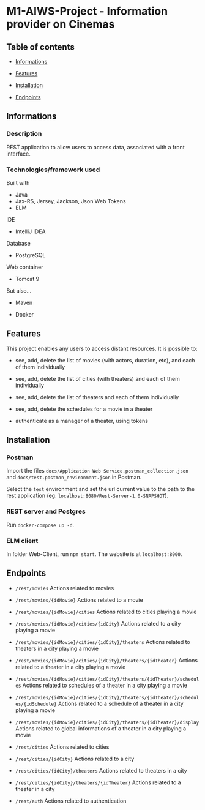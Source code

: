 # M1-AIWS-Project - Information provider on Cinemas

## Table of contents

- [Informations](#Informations)

- [Features](#Features)

- [Installation](#Installation)

- [Endpoints](#Endpoints)

## Informations

### Description

REST application to allow users to access data, associated with a front interface.

### Technologies/framework used

Built with

- Java
- Jax-RS, Jersey, Jackson, Json Web Tokens
- ELM

IDE 

- IntelliJ IDEA  

Database

- PostgreSQL

Web container

- Tomcat 9

But also...

- Maven

- Docker

## Features

This project enables any users to access distant resources. It is possible to:

- see, add, delete the list of movies (with actors, duration, etc), and each of them individually

- see, add, delete the list of cities (with theaters) and each of them individually

- see, add, delete the list of theaters and each of them individually

- see, add, delete the schedules for a movie in a theater

- authenticate as a manager of a theater, using tokens

## Installation

### Postman

Import the files `docs/Application Web Service.postman_collection.json` and `docs/test.postman_environment.json` in Postman.

Select the `test` environment and set the url current value to the path to the rest application (eg: `localhost:8080/Rest-Server-1.0-SNAPSHOT`).

### REST server and Postgres

Run `docker-compose up -d`.

### ELM client

In folder Web-Client, run `npm start`. The website is at `localhost:8000`.

## Endpoints

- `/rest/movies` Actions related to movies

- `/rest/movies/{idMovie}` Actions related to a movie

- `/rest/movies/{idMovie}/cities` Actions related to cities playing a movie

- `/rest/movies/{idMovie}/cities/{idCity}` Actions related to a city playing a movie

- `/rest/movies/{idMovie}/cities/{idCity}/theaters` Actions related to theaters in a city playing a movie

- `/rest/movies/{idMovie}/cities/{idCity}/theaters/{idTheater}` Actions related to a theater in a city playing a movie

- `/rest/movies/{idMovie}/cities/{idCity}/theaters/{idTheater}/schedules` Actions related to schedules of a theater in a city playing a movie

- `/rest/movies/{idMovie}/cities/{idCity}/theaters/{idTheater}/schedules/{idSchedule}` Actions related to a schedule of a theater in a city playing a movie

- `/rest/movies/{idMovie}/cities/{idCity}/theaters/{idTheater}/display` Actions related to global informations of a theater in a city playing a movie

- `/rest/cities` Actions related to cities

- `/rest/cities/{idCity}` Actions related to a city

- `/rest/cities/{idCity}/theaters` Actions related to theaters in a city

- `/rest/cities/{idCity}/theaters/{idTheater}` Actions related to a theater in a city

- `/rest/auth` Actions related to authentication
